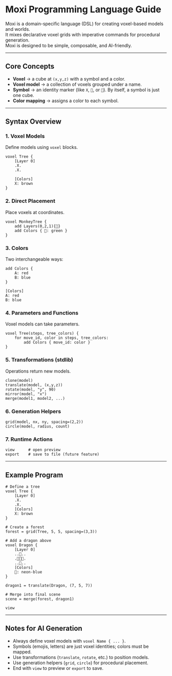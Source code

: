 # Moxi Programming Language Guide

Moxi is a domain-specific language (DSL) for creating voxel-based models and worlds.  
It mixes declarative voxel grids with imperative commands for procedural generation.  
Moxi is designed to be simple, composable, and AI-friendly.

---

## Core Concepts

- **Voxel** → a cube at `(x,y,z)` with a symbol and a color.
- **Voxel model** → a collection of voxels grouped under a name.
- **Symbol** → an identity marker (like `X`, `🌳`, or `🐉`). By itself, a symbol is just one cube.
- **Color mapping** → assigns a color to each symbol.

---

## Syntax Overview

### 1. Voxel Models
Define models using `voxel` blocks.

```moxi
voxel Tree {
    [Layer 0]
    .X.
    .X.

    [Colors]
    X: brown
}
```

### 2. Direct Placement

Place voxels at coordinates.

```moxi
voxel MonkeyTree {
    add Layers(0,2,1){🐒}
    add Colors { 🐒: green }
}
```

### 3. Colors

Two interchangeable ways:

```moxi
add Colors {
    A: red
    B: blue
}

[Colors]
A: red
B: blue
```

### 4. Parameters and Functions

Voxel models can take parameters.

```moxi
voxel Tree(steps, tree_colors) {
    for move_id, color in steps, tree_colors:
        add Colors { move_id: color }
}
```

### 5. Transformations (stdlib)

Operations return new models.

```moxi
clone(model)
translate(model, (x,y,z))
rotate(model, "y", 90)
mirror(model, "x")
merge(model1, model2, ...)
```

### 6. Generation Helpers

```moxi
grid(model, nx, ny, spacing=(2,2))
circle(model, radius, count)
```

### 7. Runtime Actions

```moxi
view      # open preview
export    # save to file (future feature)
```

---

## Example Program

```moxi
# Define a tree
voxel Tree {
    [Layer 0]
    .X.
    .X.
    [Colors]
    X: brown
}

# Create a forest
forest = grid(Tree, 5, 5, spacing=(3,3))

# Add a dragon above
voxel Dragon {
    [Layer 0]
    ..🐉..
    .🐉🐉🐉.
    ..🐉..
    [Colors]
    🐉: neon-blue
}

dragon1 = translate(Dragon, (7, 5, 7))

# Merge into final scene
scene = merge(forest, dragon1)

view
```

---

## Notes for AI Generation

* Always define voxel models with `voxel Name { ... }`.
* Symbols (emojis, letters) are just voxel identities; colors must be mapped.
* Use transformations (`translate`, `rotate`, etc.) to position models.
* Use generation helpers (`grid`, `circle`) for procedural placement.
* End with `view` to preview or `export` to save.


